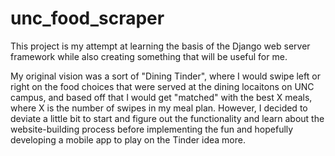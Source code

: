 # unc_food_scraper

This project is my attempt at learning the basis of the Django web server framework while also creating something that will be useful for me. 

My original vision was a sort of "Dining Tinder", where I would swipe left or right on the food choices that were served at the dining locaitons on UNC campus, and based off that I would get "matched" with the best X meals, where X is the number of swipes in my meal plan.
However, I decided to deviate a little bit to start and figure out the functionality and learn about the website-building process before implementing the fun and hopefully developing a mobile app to play on the Tinder idea more.

